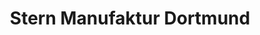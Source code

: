 ---
title: "Stern Manufaktur Dortmund"
url: /dortmund/stern-manufaktur-dortmund/
shop: Autowerkstatt
---